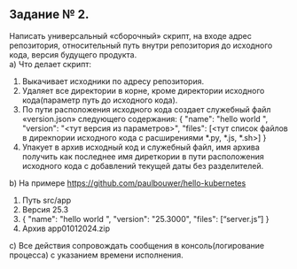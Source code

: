 ## Задание № 2.

Написать универсальный «сборочный» скрипт, на входе адрес репозитория, относительный путь внутри репозитория до исходного кода, версия будущего продукта.  
a) Что делает скрипт:
1) Выкачивает исходники по адресу репозитория.
2) Удаляет все директории в корне, кроме директории исходного кода(параметр путь до исходного кода).
3) По пути расположения исходного кода создает служебный файл
«version.json» следующего содержания: { "name": "hello world ", "version": "<тут версия из параметров>", "files": [<тут список файлов в дирекnории исходного кода с расширениями *.py, *.js, *.sh>] }
4) Упакует в архив исходный код и служебный файл, имя архива получить как последнее имя диреткории в пути расположения исходного кода с добавлений текущей даты без разделителей.

b) На примере https://github.com/paulbouwer/hello-kubernetes  
1) Путь src/app  
2) Версия 25.3  
3) { "name": "hello world ", "version": "25.3000", "files": [“server.js”] }  
4) Архив app01012024.zip  

c) Все действия сопровождать сообщения в консоль(логирование процесса) с
указанием времени исполнения.